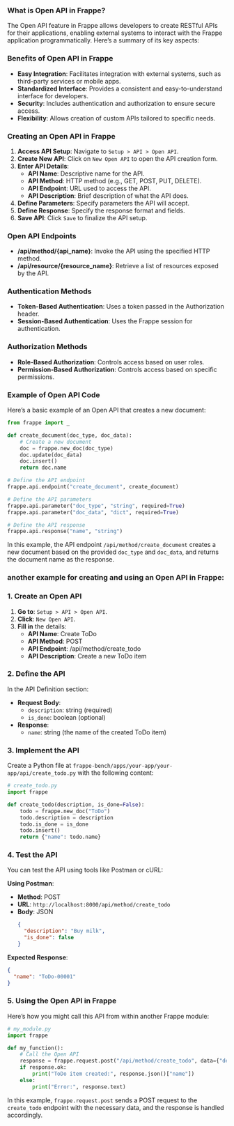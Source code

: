 ### What is Open API in Frappe?

The Open API feature in Frappe allows developers to create RESTful APIs for their applications, enabling external systems to interact with the Frappe application programmatically. Here’s a summary of its key aspects:

### Benefits of Open API in Frappe

- **Easy Integration**: Facilitates integration with external systems, such as third-party services or mobile apps.
- **Standardized Interface**: Provides a consistent and easy-to-understand interface for developers.
- **Security**: Includes authentication and authorization to ensure secure access.
- **Flexibility**: Allows creation of custom APIs tailored to specific needs.

### Creating an Open API in Frappe

1. **Access API Setup**: Navigate to `Setup > API > Open API`.
2. **Create New API**: Click on `New Open API` to open the API creation form.
3. **Enter API Details**:
   - **API Name**: Descriptive name for the API.
   - **API Method**: HTTP method (e.g., GET, POST, PUT, DELETE).
   - **API Endpoint**: URL used to access the API.
   - **API Description**: Brief description of what the API does.
4. **Define Parameters**: Specify parameters the API will accept.
5. **Define Response**: Specify the response format and fields.
6. **Save API**: Click `Save` to finalize the API setup.

### Open API Endpoints

- **/api/method/{api_name}**: Invoke the API using the specified HTTP method.
- **/api/resource/{resource_name}**: Retrieve a list of resources exposed by the API.

### Authentication Methods

- **Token-Based Authentication**: Uses a token passed in the Authorization header.
- **Session-Based Authentication**: Uses the Frappe session for authentication.

### Authorization Methods

- **Role-Based Authorization**: Controls access based on user roles.
- **Permission-Based Authorization**: Controls access based on specific permissions.

### Example of Open API Code

Here’s a basic example of an Open API that creates a new document:

```python
from frappe import _

def create_document(doc_type, doc_data):
    # Create a new document
    doc = frappe.new_doc(doc_type)
    doc.update(doc_data)
    doc.insert()
    return doc.name

# Define the API endpoint
frappe.api.endpoint("create_document", create_document)

# Define the API parameters
frappe.api.parameter("doc_type", "string", required=True)
frappe.api.parameter("doc_data", "dict", required=True)

# Define the API response
frappe.api.response("name", "string")
```

In this example, the API endpoint `/api/method/create_document` creates a new document based on the provided `doc_type` and `doc_data`, and returns the document name as the response.

### another example for creating and using an Open API in Frappe:

### 1. **Create an Open API**

1. **Go to**: `Setup > API > Open API`.
2. **Click**: `New Open API`.
3. **Fill in** the details:
   - **API Name**: Create ToDo
   - **API Method**: POST
   - **API Endpoint**: /api/method/create_todo
   - **API Description**: Create a new ToDo item

### 2. **Define the API**

In the API Definition section:
- **Request Body**:
  - `description`: string (required)
  - `is_done`: boolean (optional)
- **Response**:
  - `name`: string (the name of the created ToDo item)

### 3. **Implement the API**

Create a Python file at `frappe-bench/apps/your-app/your-app/api/create_todo.py` with the following content:

```python
# create_todo.py
import frappe

def create_todo(description, is_done=False):
    todo = frappe.new_doc("ToDo")
    todo.description = description
    todo.is_done = is_done
    todo.insert()
    return {"name": todo.name}
```

### 4. **Test the API**

You can test the API using tools like Postman or cURL:

**Using Postman**:
- **Method**: POST
- **URL**: `http://localhost:8000/api/method/create_todo`
- **Body**: JSON
  ```json
  {
    "description": "Buy milk",
    "is_done": false
  }
  ```

**Expected Response**:
```json
{
  "name": "ToDo-00001"
}
```

### 5. **Using the Open API in Frappe**

Here’s how you might call this API from within another Frappe module:

```python
# my_module.py
import frappe

def my_function():
    # Call the Open API
    response = frappe.request.post("/api/method/create_todo", data={"description": "Buy eggs", "is_done": False})
    if response.ok:
        print("ToDo item created:", response.json()["name"])
    else:
        print("Error:", response.text)
```

In this example, `frappe.request.post` sends a POST request to the `create_todo` endpoint with the necessary data, and the response is handled accordingly.
